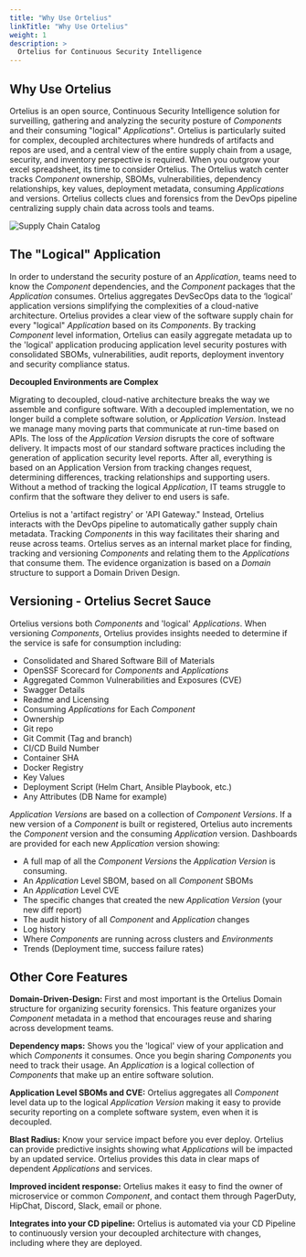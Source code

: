 ```yaml
---
title: "Why Use Ortelius"
linkTitle: "Why Use Ortelius"
weight: 1
description: >
  Ortelius for Continuous Security Intelligence
---
```

## Why Use Ortelius

Ortelius is an open source, Continuous Security Intelligence solution for surveilling, gathering and analyzing the security posture of  _Components_ and their consuming "logical" _Applications_". Ortelius is particularly suited for complex, decoupled architectures where hundreds of artifacts and repos are used, and a central view of the entire supply chain from a usage, security, and inventory perspective is required. When you outgrow your excel spreadsheet, its time to consider Ortelius. The Ortelius watch center tracks _Component_ ownership, SBOMs, vulnerabilities, dependency relationships, key values, deployment metadata, consuming _Applications_ and versions. Ortelius collects clues and forensics from the DevOps pipeline centralizing supply chain data across tools and teams.

![Supply Chain Catalog](/supplychaincatalog.png)

## The "Logical" Application

In order to understand the security posture of an _Application_, teams need to know the _Component_ dependencies, and the _Component_ packages that the _Application_ consumes. Ortelius aggregates DevSecOps data to the ‘logical’ application versions simplifying the complexities of a cloud-native architecture. Ortelius provides a clear view of the software supply chain for every "logical" _Application_ based on its _Components_. By tracking _Component_ level information, Ortelius can easily aggregate metadata up to the 'logical' application producing application level security postures with consolidated SBOMs, vulnerabilities, audit reports, deployment inventory and security compliance status. 

**Decoupled Environments are Complex**

Migrating to decoupled, cloud-native architecture breaks the way we assemble and configure software. With a decoupled implementation, we no longer build a complete software solution, or _Application Version_. Instead we manage many moving parts that communicate at run-time based on APIs.  The loss of the _Application Version_ disrupts the core of software delivery.  It impacts most of our standard software practices including the generation of application security level reports.  After all, everything is based on an Application Version from tracking changes request, determining differences, tracking relationships and supporting users. Without a method of tracking the logical _Application_, IT teams struggle to confirm that the software they deliver to end users is safe. 

Ortelius is not a 'artifact registry' or 'API Gateway."  Instead, Ortelius interacts with the DevOps pipeline to automatically gather supply chain metadata. Tracking _Components_ in this way facilitates their sharing and reuse across teams. Ortelius serves as an internal market place for finding, tracking and versioning _Components_ and relating them to the _Applications_ that consume them. The evidence organization is based on a _Domain_ structure to support a Domain Driven Design.

## Versioning - Ortelius Secret Sauce

Ortelius versions both _Components_ and 'logical' _Applications_.  When versioning _Components_, Ortelius provides insights needed to determine if the service is safe for consumption including:

- Consolidated and Shared Software Bill of Materials
- OpenSSF Scorecard for _Components_ and _Applications_
- Aggregated Common Vulnerabilities and Exposures (CVE)
- Swagger Details
- Readme and Licensing
- Consuming _Applications_ for Each _Component_
- Ownership
- Git repo
- Git Commit (Tag and branch)
- CI/CD Build Number
- Container SHA
- Docker Registry
- Key Values
- Deployment Script (Helm Chart, Ansible Playbook, etc.)
- Any Attributes (DB Name for example)

 _Application Versions_ are based on a collection of _Component Versions_. If a new version of a _Component_ is built or registered, Ortelius auto increments the _Component_ version and the consuming _Application_ version.  Dashboards are provided for each new _Application_ version showing:

- A full map of all the _Component Versions_ the _Application Version_ is consuming.
- An _Application_ Level SBOM, based on all _Component_ SBOMs
- An _Application_ Level CVE
- The specific changes that created the new _Application Version_ (your new diff report)
- The audit history of all _Component_ and _Application_ changes
- Log history
- Where _Components_ are running across clusters and _Environments_
- Trends (Deployment time, success failure rates)

## Other Core Features

**Domain-Driven-Design:** First and most important is the Ortelius Domain structure for organizing security forensics. This feature organizes your _Component_ metadata in a method that encourages reuse and sharing across development teams.

**Dependency maps:** Shows you the 'logical' view of your application and which _Components_ it consumes. Once you begin sharing _Components_ you need to track their usage. An _Application_ is a logical collection of _Components_ that make up an entire software solution.

**Application Level SBOMs and CVE:** Ortelius aggregates all _Component_ level data up to the logical _Application Version_ making it easy to provide security reporting on a complete software system, even when it is decoupled. 

**Blast Radius:** Know your service impact before you ever deploy. Ortelius can provide predictive insights showing what _Applications_ will be impacted by an updated service. Ortelius provides this data in clear maps of dependent _Applications_ and services.

 **Improved incident response:** Ortelius makes it easy to find the owner of microservice or common _Component_, and contact them through PagerDuty, HipChat, Discord, Slack, email or phone.

**Integrates into your CD pipeline:** Ortelius is automated via your CD Pipeline to continuously version your decoupled architecture with changes, including where they are deployed. 


